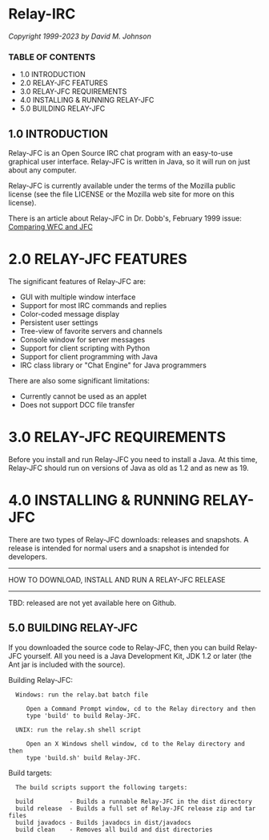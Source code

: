 
# Relay-IRC

*Copyright 1999-2023 by David M. Johnson*


### TABLE OF CONTENTS
* 1.0 INTRODUCTION
* 2.0 RELAY-JFC FEATURES
* 3.0 RELAY-JFC REQUIREMENTS
* 4.0 INSTALLING & RUNNING RELAY-JFC
* 5.0 BUILDING RELAY-JFC


## 1.0 INTRODUCTION
Relay-JFC is an Open Source IRC chat program with an easy-to-use graphical user
interface. 
Relay-JFC is written in Java, so it will run on just about any 
computer.

Relay-JFC is currently available under the terms of the Mozilla public license (see the file 
LICENSE or the Mozilla web site for more on this license).

There is an article about Relay-JFC in Dr. Dobb's, February 1999 issue: [Comparing WFC and JFC](https://www.drdobbs.com/jvm/comparing-wfc-and-jfc/184410855)

# 2.0 RELAY-JFC FEATURES
The significant features of Relay-JFC are:
   * GUI with multiple window interface
   * Support for most IRC commands and replies
   * Color-coded message display
   * Persistent user settings
   * Tree-view of favorite servers and channels
   * Console window for server messages
   * Support for client scripting with Python
   * Support for client programming with Java 
   * IRC class library or "Chat Engine" for Java programmers

There are also some significant limitations:
   * Currently cannot be used as an applet
   * Does not support DCC file transfer

# 3.0 RELAY-JFC REQUIREMENTS
Before you install and run Relay-JFC you need to install a Java. 
At this time, Relay-JFC should run on versions of Java as old as 1.2 and as new as 19.

# 4.0 INSTALLING & RUNNING RELAY-JFC 

There are two types of Relay-JFC downloads: releases and snapshots. A release 
is intended for normal users and a snapshot is intended for developers. 

   ***
   HOW TO DOWNLOAD, INSTALL AND RUN A RELAY-JFC RELEASE
   ***

TBD: released are not yet available here on Github.
   
## 5.0 BUILDING RELAY-JFC
   
If you downloaded the source code to Relay-JFC, then you can build Relay-JFC 
yourself. 
All you need is a Java Development Kit, JDK 1.2 or later (the Ant jar is included with the source).

   Building Relay-JFC:

      Windows: run the relay.bat batch file

         Open a Command Prompt window, cd to the Relay directory and then 
         type 'build' to build Relay-JFC. 
          
      UNIX: run the relay.sh shell script

         Open an X Windows shell window, cd to the Relay directory and then 
         type 'build.sh' build Relay-JFC.

   Build targets: 

      The build scripts support the following targets:

      build          - Builds a runnable Relay-JFC in the dist directory
      build release  - Builds a full set of Relay-JFC release zip and tar files
      build javadocs - Builds javadocs in dist/javadocs
      build clean    - Removes all build and dist directories 

